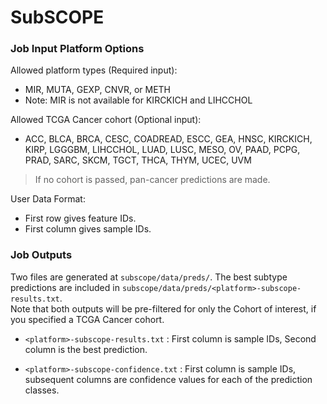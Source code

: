 # SubSCOPE   
### Job Input Platform Options   

Allowed platform types (Required input):   
+ MIR, MUTA, GEXP, CNVR, or METH
+ Note: MIR is not available for KIRCKICH and LIHCCHOL

Allowed TCGA Cancer cohort (Optional input):   
+ ACC, BLCA, BRCA, CESC, COADREAD, ESCC, GEA, HNSC, KIRCKICH, KIRP, LGGGBM, LIHCCHOL, LUAD, LUSC, MESO, OV, PAAD, PCPG, PRAD, SARC, SKCM, TGCT, THCA, THYM, UCEC, UVM   
> If no cohort is passed, pan-cancer predictions are made.   

User Data Format:   
+ First row gives feature IDs.  
+ First column gives sample IDs.  

### Job Outputs  
Two files are generated at `subscope/data/preds/`. The best subtype predictions are included in `subscope/data/preds/<platform>-subscope-results.txt`.    
Note that both outputs will be pre-filtered for only the Cohort of interest, if you specified a TCGA Cancer cohort.  
+ `<platform>-subscope-results.txt` : First column is sample IDs, Second column is the best prediction.    

+ `<platform>-subscope-confidence.txt` : First column is sample IDs, subsequent columns are confidence values for each of the prediction classes.     